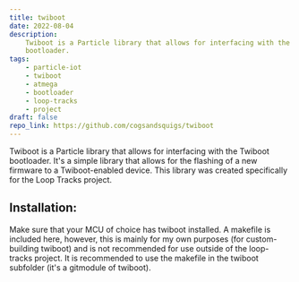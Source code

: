 ```yaml
---
title: twiboot
date: 2022-08-04
description:
    Twiboot is a Particle library that allows for interfacing with the Twiboot
    bootloader.
tags:
    - particle-iot
    - twiboot
    - atmega
    - bootloader
    - loop-tracks
    - project
draft: false
repo_link: https://github.com/cogsandsquigs/twiboot
---
```


Twiboot is a Particle library that allows for interfacing with the Twiboot bootloader.
It's a simple library that allows for the flashing of a new firmware to a Twiboot-enabled device.
This library was created specifically for the Loop Tracks project.

## Installation:

Make sure that your MCU of choice has twiboot installed. A makefile is included here, however, this is mainly for my own purposes (for custom-building twiboot) and is not recommended for use outside of the loop-tracks project. It is recommended to use the makefile in the twiboot subfolder (it's a gitmodule of twiboot).
